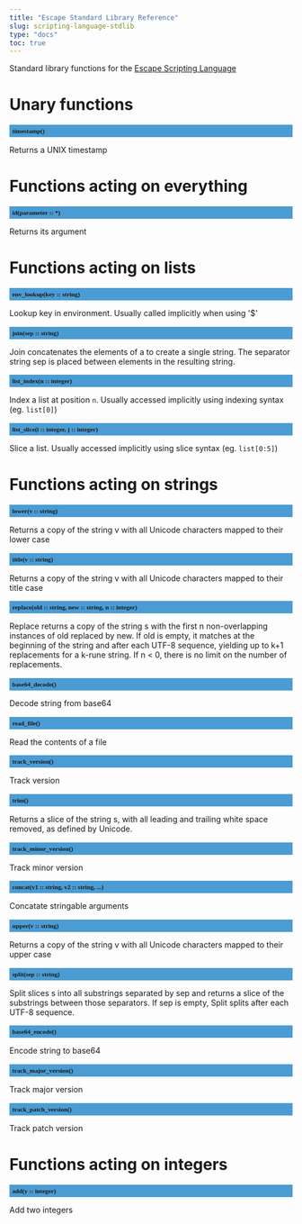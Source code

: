 ```yaml
---
title: "Escape Standard Library Reference"
slug: scripting-language-stdlib 
type: "docs"
toc: true
---
```


<style>
h2 {
  font-size: 0.8em;
  font-family: mono;
  background: #4B9CD3;
  padding: 5px;
}
</style>

Standard library functions for the [Escape Scripting Language](../scripting-language/)


# Unary functions

## timestamp()

Returns a UNIX timestamp


# Functions acting on everything

## id(parameter :: *)

Returns its argument


# Functions acting on lists

## env_lookup(key :: string)

Lookup key in environment. Usually called implicitly when using '$'

## join(sep :: string)

Join concatenates the elements of a to create a single string. The separator string sep is placed between elements in the resulting string. 

## list_index(n :: integer)

Index a list at position `n`. Usually accessed implicitly using indexing syntax (eg. `list[0]`)

## list_slice(i :: integer, j :: integer)

Slice a list. Usually accessed implicitly using slice syntax (eg. `list[0:5]`)


# Functions acting on strings

## lower(v :: string)

Returns a copy of the string v with all Unicode characters mapped to their lower case

## title(v :: string)

Returns a copy of the string v with all Unicode characters mapped to their title case

## replace(old :: string, new :: string, n :: integer)

Replace returns a copy of the string s with the first n non-overlapping instances of old replaced by new. If old is empty, it matches at the beginning of the string and after each UTF-8 sequence, yielding up to k+1 replacements for a k-rune string. If n < 0, there is no limit on the number of replacements.

## base64_decode()

Decode string from base64

## read_file()

Read the contents of a file

## track_version()

Track version

## trim()

Returns a slice of the string s, with all leading and trailing white space removed, as defined by Unicode. 

## track_minor_version()

Track minor version

## concat(v1 :: string, v2 :: string, ...)

Concatate stringable arguments

## upper(v :: string)

Returns a copy of the string v with all Unicode characters mapped to their upper case

## split(sep :: string)

Split slices s into all substrings separated by sep and returns a slice of the substrings between those separators. If sep is empty, Split splits after each UTF-8 sequence.

## base64_encode()

Encode string to base64

## track_major_version()

Track major version

## track_patch_version()

Track patch version


# Functions acting on integers

## add(y :: integer)

Add two integers

